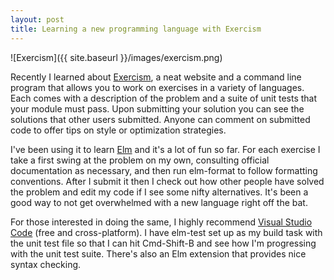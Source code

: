 ```yaml
---
layout: post
title: Learning a new programming language with Exercism
---
```


![Exercism]({{ site.baseurl }}/images/exercism.png)

Recently I learned about [Exercism](http://exercism.io), a neat website and a command line program that allows you to work on exercises in a variety of languages. Each comes with a description of the problem and a suite of unit tests that your module must pass. Upon submitting your solution you can see the solutions that other users submitted. Anyone can comment on submitted code to offer tips on style or optimization strategies.<!--more-->

I've been using it to learn [Elm](http://elm-lang.org) and it's a lot of fun so far. For each exercise I take a first swing at the problem on my own, consulting official documentation as necessary, and then run elm-format to follow formatting conventions. After I submit it then I check out how other people have solved the problem and edit my code if I see some nifty alternatives. It's been a good way to not get overwhelmed with a new language right off the bat.

For those interested in doing the same, I highly recommend [Visual Studio Code](https://code.visualstudio.com/) (free and cross-platform). I have elm-test set up as my build task with the unit test file so that I can hit Cmd-Shift-B and see how I'm progressing with the unit test suite. There's also an Elm extension that provides nice syntax checking.
